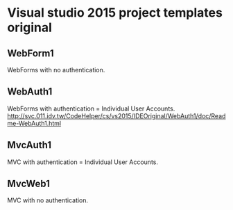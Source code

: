 # Visual studio 2015 project templates original
## WebForm1 
WebForms with no authentication.

## WebAuth1 
WebForms with authentication = Individual User Accounts.
http://svc.011.idv.tw/CodeHelper/cs/vs2015/IDEOriginal/WebAuth1/doc/Readme-WebAuth1.html

## MvcAuth1
  MVC with authentication = Individual User Accounts.
  
## MvcWeb1
MVC with no authentication.
